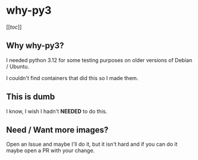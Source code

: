 # why-py3
[[_toc_]]

## Why why-py3?

I needed python 3.12 for some testing purposes on older versions of Debian / Ubuntu.

I couldn't find containers that did this so I made them.

## This is dumb

I know, I wish I hadn't **NEEDED** to do this.

## Need / Want more images?

Open an Issue and maybe I'll do it, but it isn't hard and if you can do it maybe open a PR with your change.